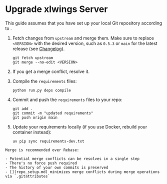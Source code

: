# Upgrade xlwings Server

This guide assumes that you have set up your local Git repository according to [](repo_setup.md).

1. Fetch changes from `upstream` and merge them. Make sure to replace `<VERSION>` with the desired version, such as `0.5.3` or `main` for the latest release (see [Changelog](changelog.md)).

   ```text
   git fetch upstream
   git merge --no-edit <VERSION>
   ```

2. If you get a merge conflict, resolve it.

3. Compile the `requirements` files:

   ```text
   python run.py deps compile
   ```

4. Commit and push the `requirements` files to your repo:

   ```text
   git add .
   git commit -m "updated requirements"
   git push origin main
   ```

5. Update your requirements locally (if you use Docker, rebuild your container instead):

   ```text
   uv pip sync requirements-dev.txt
   ```

```{admonition} Merge vs Rebase
Merge is recommended over Rebase:

- Potential merge conflicts can be resolves in a single step
- There's no force push required
- The history of your own commits is preserved
- [](repo_setup.md) minimizes merge conflicts during merge operations via `.gitattributes`
```
